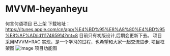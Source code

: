 # MVVM-heyanheyu
何言何语项目 已上架  下载地址：https://itunes.apple.com/cn/app/%E4%BD%95%E8%A8%80%E4%BD%95%E8%AF%AD/id1117465914?mt=8
目前只有初版设计,后期会更新下去。
项目采用MVVM+RAC 实现，是一个学习的过程，也希望和大家一起交流进步.
项目框架图
![image](https://github.com/sallenhandong/MVVM-RACDemo/blob/master/basicFramework/xcodeproj.png)
项目功能图


